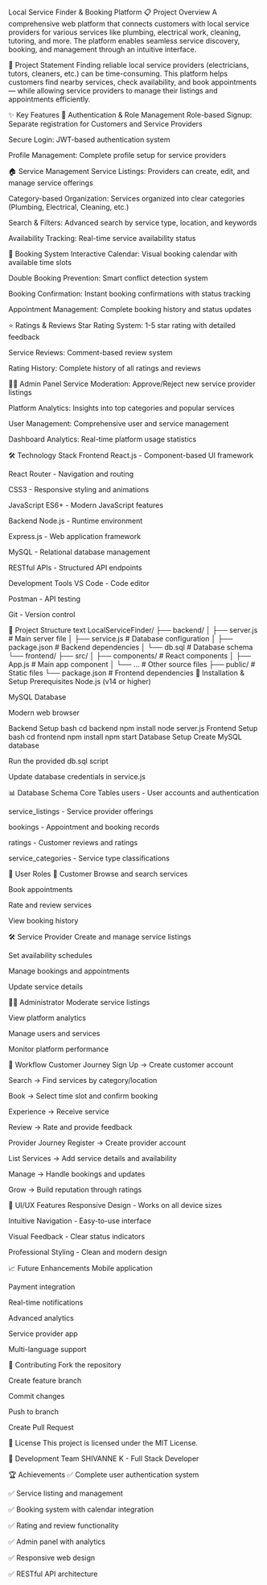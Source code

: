 Local Service Finder & Booking Platform 📋 Project Overview A comprehensive web platform that connects customers with local service providers for various services like plumbing, electrical work, cleaning, tutoring, and more. The platform enables seamless service discovery, booking, and management through an intuitive interface.

🎯 Project Statement Finding reliable local service providers (electricians, tutors, cleaners, etc.) can be time-consuming. This platform helps customers find nearby services, check availability, and book appointments — while allowing service providers to manage their listings and appointments efficiently.

✨ Key Features 🔐 Authentication & Role Management Role-based Signup: Separate registration for Customers and Service Providers

Secure Login: JWT-based authentication system

Profile Management: Complete profile setup for service providers

🏠 Service Management Service Listings: Providers can create, edit, and manage service offerings

Category-based Organization: Services organized into clear categories (Plumbing, Electrical, Cleaning, etc.)

Search & Filters: Advanced search by service type, location, and keywords

Availability Tracking: Real-time service availability status

📅 Booking System Interactive Calendar: Visual booking calendar with available time slots

Double Booking Prevention: Smart conflict detection system

Booking Confirmation: Instant booking confirmations with status tracking

Appointment Management: Complete booking history and status updates

⭐ Ratings & Reviews Star Rating System: 1-5 star rating with detailed feedback

Service Reviews: Comment-based review system

Rating History: Complete history of all ratings and reviews

👨‍💼 Admin Panel Service Moderation: Approve/Reject new service provider listings

Platform Analytics: Insights into top categories and popular services

User Management: Comprehensive user and service management

Dashboard Analytics: Real-time platform usage statistics

🛠️ Technology Stack Frontend React.js - Component-based UI framework

React Router - Navigation and routing

CSS3 - Responsive styling and animations

JavaScript ES6+ - Modern JavaScript features

Backend Node.js - Runtime environment

Express.js - Web application framework

MySQL - Relational database management

RESTful APIs - Structured API endpoints

Development Tools VS Code - Code editor

Postman - API testing

Git - Version control

📁 Project Structure text LocalServiceFinder/ ├── backend/ │ ├── server.js # Main server file │ ├── service.js # Database configuration │ ├── package.json # Backend dependencies │ └── db.sql # Database schema └── frontend/ ├── src/ │ ├── components/ # React components │ ├── App.js # Main app component │ └── ... # Other source files ├── public/ # Static files └── package.json # Frontend dependencies 🚀 Installation & Setup Prerequisites Node.js (v14 or higher)

MySQL Database

Modern web browser

Backend Setup bash cd backend npm install node server.js Frontend Setup bash cd frontend npm install npm start Database Setup Create MySQL database

Run the provided db.sql script

Update database credentials in service.js

📊 Database Schema Core Tables users - User accounts and authentication

service_listings - Service provider offerings

bookings - Appointment and booking records

ratings - Customer reviews and ratings

service_categories - Service type classifications

🎯 User Roles 👥 Customer Browse and search services

Book appointments

Rate and review services

View booking history

🛠️ Service Provider Create and manage service listings

Set availability schedules

Manage bookings and appointments

Update service details

👨‍💼 Administrator Moderate service listings

View platform analytics

Manage users and services

Monitor platform performance

🔄 Workflow Customer Journey Sign Up → Create customer account

Search → Find services by category/location

Book → Select time slot and confirm booking

Experience → Receive service

Review → Rate and provide feedback

Provider Journey Register → Create provider account

List Services → Add service details and availability

Manage → Handle bookings and updates

Grow → Build reputation through ratings

🎨 UI/UX Features Responsive Design - Works on all device sizes

Intuitive Navigation - Easy-to-use interface

Visual Feedback - Clear status indicators

Professional Styling - Clean and modern design

📈 Future Enhancements Mobile application

Payment integration

Real-time notifications

Advanced analytics

Service provider app

Multi-language support

🤝 Contributing Fork the repository

Create feature branch

Commit changes

Push to branch

Create Pull Request

📄 License This project is licensed under the MIT License.

👥 Development Team SHIVANNE K - Full Stack Developer

🏆 Achievements ✅ Complete user authentication system

✅ Service listing and management

✅ Booking system with calendar integration

✅ Rating and review functionality

✅ Admin panel with analytics

✅ Responsive web design

✅ RESTful API architecture

